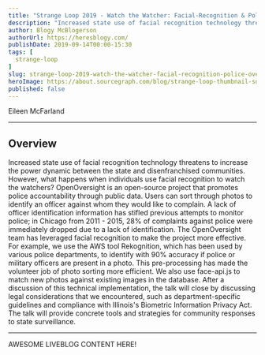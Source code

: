 ```yaml
---
title: "Strange Loop 2019 - Watch the Watcher: Facial-Recognition & Police Oversight"
description: "Increased state use of facial recognition technology threatens to increase the power dynamic between the state and disenfranchised communities. However, what happens when individuals use facial recognition to watch the watchers? OpenOversight is an open-source project that promotes police accountability through public data. Users can sort through photos to identify an officer against whom they would like to complain. A lack of officer identification information has stifled previous attempts to monitor police; in Chicago from 2011 - 2015, 28% of complaints against police were immediately dropped due to a lack of identification. The OpenOversight team has leveraged facial recognition to make the project more effective. For example, we use the AWS tool Rekognition, which has been used by various police departments, to identify with 90% accuracy if police or military officers are present in a photo. This pre-processing has made the volunteer job of photo sorting more efficient. We also use face-api.js to match new photos against existing images in the database. After a discussion of this technical implementation, the talk will close by discussing legal considerations that we encountered, such as department-specific guidelines and compliance with Illinois's Biometric Information Privacy Act. The talk will provide concrete tools and strategies for community responses to state surveillance."
author: Blogy McBlogerson
authorUrl: https://heresblogy.com/
publishDate: 2019-09-14T00:00-15:30
tags: [
  strange-loop
]
slug: strange-loop-2019-watch-the-watcher-facial-recognition-police-oversight
heroImage: https://about.sourcegraph.com/blog/strange-loop-thumbnail-square-v2.jpg
published: false
---
```


<div class="container p-0 liveblog-presenters">
  <div class="row m-0">
      <p class=" mr-12 m-0">
        <span class="liveblog-presenters__name">Eileen McFarland</span>
        <a href="https://github.com/McEileen" target="_blank" title="GitHub"><i class="fa fa-github pr-2"></i></a>
      </p>
  </div>
</div>

---

## Overview

Increased state use of facial recognition technology threatens to increase the power dynamic between the state and disenfranchised communities. However, what happens when individuals use facial recognition to watch the watchers? OpenOversight is an open-source project that promotes police accountability through public data. Users can sort through photos to identify an officer against whom they would like to complain. A lack of officer identification information has stifled previous attempts to monitor police; in Chicago from 2011 - 2015, 28% of complaints against police were immediately dropped due to a lack of identification. The OpenOversight team has leveraged facial recognition to make the project more effective. For example, we use the AWS tool Rekognition, which has been used by various police departments, to identify with 90% accuracy if police or military officers are present in a photo. This pre-processing has made the volunteer job of photo sorting more efficient. We also use face-api.js to match new photos against existing images in the database. After a discussion of this technical implementation, the talk will close by discussing legal considerations that we encountered, such as department-specific guidelines and compliance with Illinois's Biometric Information Privacy Act. The talk will provide concrete tools and strategies for community responses to state surveillance.

---

AWESOME LIVEBLOG CONTENT HERE!

<!-- Note on images
  Images (e.g. my_image.jpg) should be put in the `website/static/blog/strange-loop-2019` directory, with the path to the image in your post being `/blog/strange-loop-2019/my_image.jpg`. If you'd rather host the images somewhere else for ease of use, that's fine too.

  Please also try to keep your images to a reasonable size by:
    - Using JPEG compression, unless image is mostly solid color 
    - JPEG compression set between 60%-80%
    - Resizing the image to be no wider then 750px
    - If PNG, use a tool like ImageOptim (https://imageoptim.com/mac) to optimize the file size

  I suggest re-sizing and compressing all the images in one batch as a last step.
-->  

